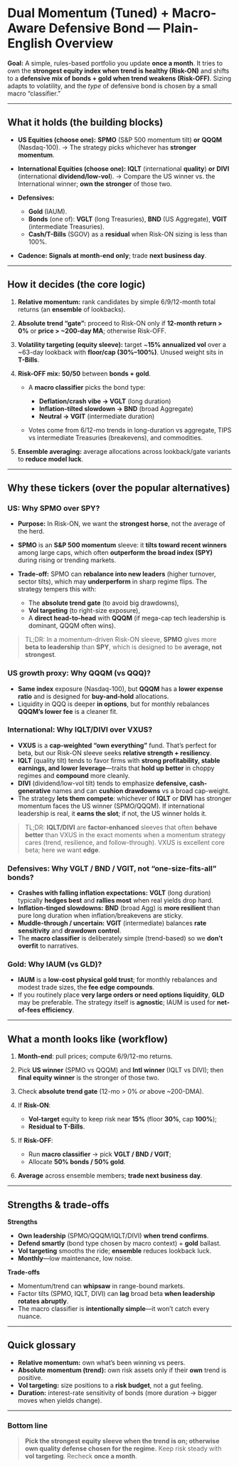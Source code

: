 # Dual Momentum (Tuned) + Macro-Aware Defensive Bond — Plain-English Overview

**Goal:** A simple, rules-based portfolio you update **once a month**. It tries to own the **strongest equity index when trend is healthy (Risk-ON)** and shifts to a **defensive mix of bonds + gold when trend weakens (Risk-OFF)**. Sizing adapts to volatility, and the *type* of defensive bond is chosen by a small macro “classifier.”

---

## What it holds (the building blocks)

* **US Equities (choose one):**
  **SPMO** (S&P 500 momentum tilt) **or** **QQQM** (Nasdaq-100).
  → The strategy picks whichever has **stronger momentum**.

* **International Equities (choose one):**
  **IQLT** (international **quality**) **or** **DIVI** (international **dividend/low-vol**).
  → Compare the US winner vs. the International winner; **own the stronger** of those two.

* **Defensives:**

  * **Gold** (IAUM).
  * **Bonds** (one of): **VGLT** (long Treasuries), **BND** (US Aggregate), **VGIT** (intermediate Treasuries).
  * **Cash/T-Bills** (SGOV) as a **residual** when Risk-ON sizing is less than 100%.

* **Cadence:** **Signals at month-end only**; trade **next business day**.

---

## How it decides (the core logic)

1. **Relative momentum:** rank candidates by simple 6/9/12-month total returns (an **ensemble** of lookbacks).
2. **Absolute trend “gate”:** proceed to Risk-ON only if **12-month return > 0%** or **price > ~200-day MA**; otherwise Risk-OFF.
3. **Volatility targeting (equity sleeve):** target ~**15% annualized vol** over a ~63-day lookback with **floor/cap (30%–100%)**. Unused weight sits in **T-Bills**.
4. **Risk-OFF mix:** **50/50** between **bonds + gold**.

   * A **macro classifier** picks the bond type:

     * **Deflation/crash vibe → VGLT** (long duration)
     * **Inflation-tilted slowdown → BND** (broad Aggregate)
     * **Neutral → VGIT** (intermediate duration)
   * Votes come from 6/12-mo trends in long-duration vs aggregate, TIPS vs intermediate Treasuries (breakevens), and commodities.
5. **Ensemble averaging:** average allocations across lookback/gate variants to **reduce model luck**.

---

## Why these tickers (over the popular alternatives)

### US: **Why SPMO over SPY?**

* **Purpose:** In Risk-ON, we want the **strongest horse**, not the average of the herd.
* **SPMO** is an **S&P 500 momentum** sleeve: it **tilts toward recent winners** among large caps, which often **outperform the broad index (SPY)** during rising or trending markets.
* **Trade-off:** SPMO can **rebalance into new leaders** (higher turnover, sector tilts), which may **underperform** in sharp regime flips. The strategy tempers this with:

  * The **absolute trend gate** (to avoid big drawdowns),
  * **Vol targeting** (to right-size exposure),
  * A **direct head-to-head** with **QQQM** (if mega-cap tech leadership is dominant, QQQM often wins).

> TL;DR: In a momentum-driven Risk-ON sleeve, **SPMO** gives more **beta to leadership** than **SPY**, which is designed to be **average, not strongest**.

### US growth proxy: **Why QQQM (vs QQQ)?**

* **Same index** exposure (Nasdaq-100), but **QQQM** has a **lower expense ratio** and is designed for **buy-and-hold** allocations.
* Liquidity in QQQ is deeper **in options**, but for monthly rebalances **QQQM’s lower fee** is a cleaner fit.

### International: **Why IQLT/DIVI over VXUS?**

* **VXUS** is a **cap-weighted “own everything”** fund. That’s perfect for beta, but our Risk-ON sleeve seeks **relative strength + resiliency**.
* **IQLT** (quality tilt) tends to favor firms with **strong profitability, stable earnings, and lower leverage**—traits that **hold up better** in choppy regimes and **compound** more cleanly.
* **DIVI** (dividend/low-vol tilt) tends to emphasize **defensive, cash-generative** names and can **cushion drawdowns** vs a broad cap-weight.
* The strategy **lets them compete**: whichever of **IQLT** or **DIVI** has stronger momentum faces the US winner (SPMO/QQQM). If international leadership is real, it **earns the slot**; if not, the US winner holds it.

> TL;DR: **IQLT/DIVI** are **factor-enhanced** sleeves that often **behave better** than VXUS in the exact moments when a momentum strategy cares (trend, resilience, and follow-through). VXUS is excellent core beta; here we want **edge**.

### Defensives: **Why VGLT / BND / VGIT, not “one-size-fits-all” bonds?**

* **Crashes with falling inflation expectations:** **VGLT** (long duration) typically **hedges best** and **rallies most** when real yields drop hard.
* **Inflation-tinged slowdowns:** **BND** (broad Agg) is **more resilient** than pure long duration when inflation/breakevens are sticky.
* **Muddle-through / uncertain:** **VGIT** (intermediate) balances **rate sensitivity** and **drawdown control**.
* The **macro classifier** is deliberately simple (trend-based) so we **don’t overfit** to narratives.

### Gold: **Why IAUM (vs GLD)?**

* **IAUM** is a **low-cost physical gold trust**; for monthly rebalances and modest trade sizes, the **fee edge compounds**.
* If you routinely place **very large orders or need options liquidity**, **GLD** may be preferable. The strategy itself is **agnostic**; IAUM is used for **net-of-fees efficiency**.

---

## What a month looks like (workflow)

1. **Month-end**: pull prices; compute 6/9/12-mo returns.
2. Pick **US winner** (SPMO vs QQQM) and **Intl winner** (IQLT vs DIVI); then **final equity winner** is the stronger of those two.
3. Check **absolute trend gate** (12-mo > 0% *or* above ~200-DMA).
4. If **Risk-ON**:

   * **Vol-target** equity to keep risk near **15%** (floor **30%**, cap **100%**);
   * **Residual to T-Bills**.
5. If **Risk-OFF**:

   * Run **macro classifier** → pick **VGLT / BND / VGIT**;
   * Allocate **50% bonds / 50% gold**.
6. **Average** across ensemble members; **trade next business day**.

---

## Strengths & trade-offs

**Strengths**

* **Own leadership** (SPMO/QQQM/IQLT/DIVI) **when trend confirms**.
* **Defend smartly** (bond type chosen by macro context) + **gold** ballast.
* **Vol targeting** smooths the ride; **ensemble** reduces lookback luck.
* **Monthly**—low maintenance, low noise.

**Trade-offs**

* Momentum/trend can **whipsaw** in range-bound markets.
* Factor tilts (SPMO, IQLT, DIVI) can **lag** broad beta **when leadership rotates abruptly**.
* The macro classifier is **intentionally simple**—it won’t catch every nuance.

---

## Quick glossary

* **Relative momentum:** own what’s been winning vs peers.
* **Absolute momentum (trend):** own risk assets only if their **own** trend is positive.
* **Vol targeting:** size positions to a **risk budget**, not a gut feeling.
* **Duration:** interest-rate sensitivity of bonds (more duration → bigger moves when yields change).

---

### Bottom line

> **Pick the strongest equity sleeve when the trend is on; otherwise own quality defense chosen for the regime.**
> Keep risk steady with **vol targeting**. Recheck **once a month**.
